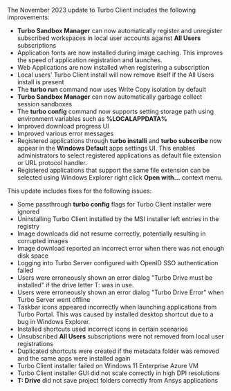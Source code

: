 The November 2023 update to Turbo Client includes the following improvements:

- **Turbo Sandbox Manager** can now automatically register and unregister subscribed workspaces in local user accounts against **All Users** subscriptions
- Application fonts are now installed during image caching. This improves the speed of application registration and launches.
- Web Applications are now installed when registering a subscription
- Local users' Turbo Client install will now remove itself if the All Users install is present
- The **turbo run** command now uses Write Copy isolation by default
- **Turbo Sandbox Manager** can now automatically garbage collect session sandboxes
- The **turbo config** command now supports setting storage path using environment variables such as **%LOCALAPPDATA%**
- Improved download progress UI
- Improved various error messages
- Registered applications through **turbo installi** and **turbo subscribe** now appear in the **Windows Default** apps settings UI. This enables administrators to select registered applications as default file extension or URL protocol handler.
- Registered applications that support the same file extension can be selected using Windows Explorer right click **Open with...** context menu.

This update includes fixes for the following issues:

- Some passthrough **turbo config** flags for Turbo Client installer were ignored
- Uninstalling Turbo Client installed by the MSI installer left entries in the registry
- Image downloads did not resume correctly, potentially resulting in corrupted images
- Image download reported an incorrect error when there was not enough disk space
- Logging into Turbo Server configured with OpenID SSO authentication failed
- Users were erroneously shown an error dialog "Turbo Drive must be installed" if the drive letter T: was in use.
- Users were erroneously shown an error dialog "Turbo Drive Error" when Turbo Server went offline
- Taskbar icons appeared incorrectly when launching applications from Turbo Portal. This was caused by installed desktop shortcut due to a bug in Windows Explorer.
- Installed shortcuts used incorrect icons in certain scenarios
- Unsubscribed **All Users** subscriptions were not removed from local user registrations
- Duplicated shortcuts were created if the metadata folder was removed and the same apps were installed again
- Turbo Client installer failed on Windows 11 Enterprise Azure VM
- Turbo Client installer GUI did not scale correctly in high DPI resolutions
- **T: Drive** did not save project folders correctly from Ansys applications



